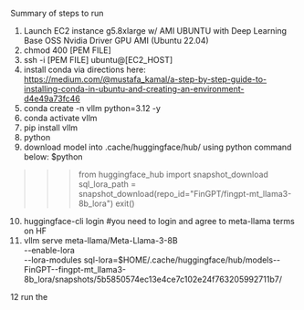 Summary of steps to run

1. Launch EC2 instance g5.8xlarge w/ AMI UBUNTU with Deep Learning Base OSS Nvidia Driver GPU AMI (Ubuntu 22.04)
2. chmod 400 [PEM FILE]
3. ssh -i [PEM FILE] ubuntu@[EC2_HOST]
4. install conda via directions here: https://medium.com/@mustafa_kamal/a-step-by-step-guide-to-installing-conda-in-ubuntu-and-creating-an-environment-d4e49a73fc46
5. conda create -n vllm python=3.12 -y
6. conda activate vllm
7. pip install vllm 
8. python
9. download model into .cache/huggingface/hub/ using python command below:
$python
>>> from huggingface_hub import snapshot_download
>>> sql_lora_path = snapshot_download(repo_id="FinGPT/fingpt-mt_llama3-8b_lora")
>>> exit()
10. huggingface-cli login #you need to login and agree to  meta-llama terms on HF
11. vllm serve meta-llama/Meta-Llama-3-8B \
    --enable-lora \
    --lora-modules sql-lora=$HOME/.cache/huggingface/hub/models--FinGPT--fingpt-mt_llama3-8b_lora/snapshots/5b5850574ec13e4ce7c102e24f763205992711b7/

12 run the 